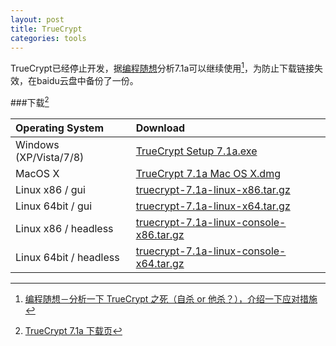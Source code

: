 ```yaml
---
layout: post
title: TrueCrypt
categories: tools
---
```

TrueCrypt已经停止开发，据[编程随想](http://program-think.blogspot.com/)分析7.1a可以继续使用[^1]，为防止下载链接失效，在baidu云盘中备份了一份。

###下载[^2]

Operating System           |Download
:--------------------------|:----------------------------------------
Windows (XP/Vista/7/8)     |[TrueCrypt Setup 7.1a.exe]
MacOS X                    |[TrueCrypt 7.1a Mac OS X.dmg]
Linux x86 / gui            |[truecrypt-7.1a-linux-x86.tar.gz]
Linux 64bit / gui          |[truecrypt-7.1a-linux-x64.tar.gz]
Linux x86 / headless       |[truecrypt-7.1a-linux-console-x86.tar.gz]
Linux 64bit / headless     |[truecrypt-7.1a-linux-console-x64.tar.gz]

[^1]: [编程随想－分析一下 TrueCrypt 之死（自杀 or 他杀？），介绍一下应对措施](http://program-think.blogspot.com/2014/06/truecrypt-dead.html)
[^2]: [TrueCrypt 7.1a 下载页](https://truecrypt.ch/downloads/)

[TrueCrypt Setup 7.1a.exe]:http://pan.baidu.com/s/1nOmRW
[TrueCrypt 7.1a Mac OS X.dmg]:http://pan.baidu.com/s/1o6iag6u
[truecrypt-7.1a-linux-x86.tar.gz]:http://pan.baidu.com/s/1nt7eA2t
[truecrypt-7.1a-linux-x64.tar.gz]:http://pan.baidu.com/s/1pJ2WNqz
[truecrypt-7.1a-linux-console-x86.tar.gz]:http://pan.baidu.com/s/1eQF0xIM
[truecrypt-7.1a-linux-console-x64.tar.gz]:http://pan.baidu.com/s/1pJx7gfh
